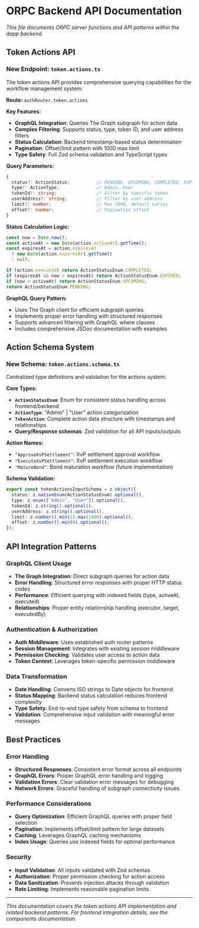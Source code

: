 # ORPC Backend API Documentation

_This file documents ORPC server functions and API patterns within the dapp
backend._

## Token Actions API

### New Endpoint: `token.actions.ts`

The token actions API provides comprehensive querying capabilities for the
workflow management system:

**Route:** `authRouter.token.actions`

**Key Features:**

- **GraphQL Integration**: Queries The Graph subgraph for action data
- **Complex Filtering**: Supports status, type, token ID, and user address
  filters
- **Status Calculation**: Backend timestamp-based status determination
- **Pagination**: Offset/limit pattern with 1000 max limit
- **Type Safety**: Full Zod schema validation and TypeScript types

**Query Parameters:**

```typescript
{
  status?: ActionStatus;          // PENDING, UPCOMING, COMPLETED, EXPIRED
  type?: ActionType;              // Admin, User
  tokenId?: string;               // Filter by specific token
  userAddress?: string;           // Filter by user address
  limit?: number;                 // Max 1000, default varies
  offset?: number;                // Pagination offset
}
```

**Status Calculation Logic:**

```typescript
const now = Date.now();
const activeAt = new Date(action.activeAt).getTime();
const expiresAt = action.expiresAt
  ? new Date(action.expiresAt).getTime()
  : null;

if (action.executed) return ActionStatusEnum.COMPLETED;
if (expiresAt && now > expiresAt) return ActionStatusEnum.EXPIRED;
if (now < activeAt) return ActionStatusEnum.UPCOMING;
return ActionStatusEnum.PENDING;
```

**GraphQL Query Pattern:**

- Uses The Graph client for efficient subgraph queries
- Implements proper error handling with structured responses
- Supports advanced filtering with GraphQL where clauses
- Includes comprehensive JSDoc documentation with examples

## Action Schema System

### New Schema: `token.actions.schema.ts`

Centralized type definitions and validation for the actions system:

**Core Types:**

- **`ActionStatusEnum`**: Enum for consistent status handling across
  frontend/backend
- **`ActionType`**: "Admin" | "User" action categorization
- **`TokenAction`**: Complete action data structure with timestamps and
  relationships
- **Query/Response schemas**: Zod validation for all API inputs/outputs

**Action Names:**

- `"ApproveXvPSettlement"`: XvP settlement approval workflow
- `"ExecuteXvPSettlement"`: XvP settlement execution workflow
- `"MatureBond"`: Bond maturation workflow (future implementation)

**Schema Validation:**

```typescript
export const tokenActionsInputSchema = z.object({
  status: z.nativeEnum(ActionStatusEnum).optional(),
  type: z.enum(["Admin", "User"]).optional(),
  tokenId: z.string().optional(),
  userAddress: z.string().optional(),
  limit: z.number().min(1).max(1000).optional(),
  offset: z.number().min(0).optional(),
});
```

## API Integration Patterns

### GraphQL Client Usage

- **The Graph Integration**: Direct subgraph queries for action data
- **Error Handling**: Structured error responses with proper HTTP status codes
- **Performance**: Efficient querying with indexed fields (type, activeAt,
  executed)
- **Relationships**: Proper entity relationship handling (executor, target,
  executedBy)

### Authentication & Authorization

- **Auth Middleware**: Uses established auth router patterns
- **Session Management**: Integrates with existing session middleware
- **Permission Checking**: Validates user access to action data
- **Token Context**: Leverages token-specific permission middleware

### Data Transformation

- **Date Handling**: Converts ISO strings to Date objects for frontend
- **Status Mapping**: Backend status calculation reduces frontend complexity
- **Type Safety**: End-to-end type safety from schema to frontend
- **Validation**: Comprehensive input validation with meaningful error messages

## Best Practices

### Error Handling

- **Structured Responses**: Consistent error format across all endpoints
- **GraphQL Errors**: Proper GraphQL error handling and logging
- **Validation Errors**: Clear validation error messages for debugging
- **Network Errors**: Graceful handling of subgraph connectivity issues

### Performance Considerations

- **Query Optimization**: Efficient GraphQL queries with proper field selection
- **Pagination**: Implements offset/limit pattern for large datasets
- **Caching**: Leverages GraphQL caching mechanisms
- **Index Usage**: Queries use indexed fields for optimal performance

### Security

- **Input Validation**: All inputs validated with Zod schemas
- **Authorization**: Proper permission checking for action access
- **Data Sanitization**: Prevents injection attacks through validation
- **Rate Limiting**: Implements reasonable pagination limits

---

_This documentation covers the token actions API implementation and related
backend patterns. For frontend integration details, see the components
documentation._
